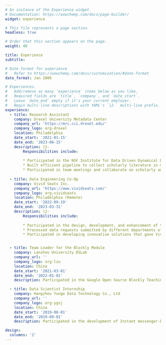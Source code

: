 ```yaml
---
# An instance of the Experience widget.
# Documentation: https://wowchemy.com/docs/page-builder/
widget: experience

# This file represents a page section.
headless: true

# Order that this section appears on the page.
weight: 40

title: Experience
subtitle:

# Date format for experience
#   Refer to https://wowchemy.com/docs/customization/#date-format
date_format: Jan 2006

# Experiences.
#   Add/remove as many `experience` items below as you like.
#   Required fields are `title`, `company`, and `date_start`.
#   Leave `date_end` empty if it's your current employer.
#   Begin multi-line descriptions with YAML's `|2-` multi-line prefix.
experience:
  - title: Research Assistant
    company: Drexel University Metadata Center
    company_url: 'https://mrc.cci.drexel.edu/'
    company_logo: org-drexel
    location: Philadelphia
    date_start: '2021-01-15'
    date_end: '2023-06-15'
    description: |2-
        Responsibilities include:
        
        * Participated in the NSF Institute for Data Driven Dynamical Design project
        * Built efficient pipeline to collect scholarly literature in material science from various publishers
        * Participated in team meetings and collaborate on scholarly and scientific output
        
  - title: Data Engineering Co-Op
    company: Vivid Seats Inc.
    company_url: 'https://www.vividseats.com/'
    company_logo: org-vividseats
    location: Philadelphia (Remote)
    date_start: '2022-09-19'
    date_end: '2023-03-31'
    description: |2-
        Responsibilities include:
        
        * Participated in the design, development, and enhancement of the company’s data platform.
        * Processed data requests submitted by different departments of the company.
        * Participated in developing innovative solutions that gave Vivid Seats Inc. a competitive advantage and technology improvements on the data engineering team.


  - title: Team Leader for the Blockly Module
    company: Lanzhou University DSLab
    company_url: ''
    company_logo: org-lzu
    location: China
    date_start: '2021-03-01'
    date_end: '2022-01-01'
    description: Participated in the Google Open Source Blockly Teaching Cases Data Systems project.

  - title: Data Scientist Internship
    company: Hangzhou Yunge Data Technology Co., Ltd
    company_url: ''
    company_logo: org-ygsj
    location: China
    date_start: '2019-08-01'
    date_end: '2019-09-01'
    description: Participated in the development of Instant messenger-based roadside assistance system.

design:
  columns: '2'
---
```

